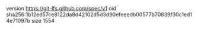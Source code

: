 version https://git-lfs.github.com/spec/v1
oid sha256:1b12ed57ce8122da8d42102d5d3d90efeeedb00577b70839f30c1ed14e71097b
size 1554

